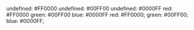 undefined: #FF0000 
undefined: #00FF00 
undefined: #0000FF 
red: #FF0000 
green: #00FF00 
blue: #0000FF 
red: #FF0000; 
green: #00FF00; 
blue: #0000FF; 
